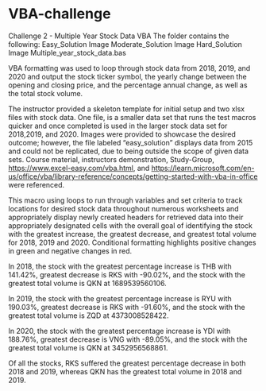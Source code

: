 # VBA-challenge
Challenge 2 - Multiple Year Stock Data VBA
The folder contains the following:
Easy_Solution Image
Moderate_Solution Image
Hard_Solution Image
Multiple_year_stock_data.bas

VBA formatting was used to loop through stock data from 2018, 2019, and 2020 and output the stock ticker symbol, the yearly change between the opening and closing price, and the percentage annual change, as well as the total stock volume.

The instructor provided a skeleton template for initial setup and two xlsx files with stock data. One file, is a smaller data set that runs the test macros quicker and once completed is used in the larger stock data set for 2018,2019, and 2020.  Images were provided to showcase the desired outcome; however, the file labeled “easy_solution” displays data from 2015 and could not be replicated, due to being outside the scope of given data sets.  Course material, instructors demonstration, Study-Group, https://www.excel-easy.com/vba.html, and  https://learn.microsoft.com/en-us/office/vba/library-reference/concepts/getting-started-with-vba-in-office were referenced. 

This macro using loops to run through variables and set criteria to track locations for desired stock data throughout numerous worksheets and appropriately display newly created headers for retrieved data into their appropriately designated cells with the overall goal of identifying the stock with the greatest increase, the greatest decrease, and greatest total volume for 2018, 2019 and 2020.  Conditional formatting highlights positive changes in green and negative changes in red.

In 2018, the stock with the greatest percentage increase is THB with 141.42%, greatest decrease is RKS with -90.02%, and the stock with the greatest total volume is QKN at 1689539560106.

In 2019, the stock with the greatest percentage increase is RYU with 190.03%, greatest decrease is RKS with -91.60%, and the stock with the greatest total volume is ZQD at 4373008528422.

In 2020, the stock with the greatest percentage increase is YDI with 188.76%, greatest decrease is VNG with -89.05%, and the stock with the greatest total volume is QKN at 3452956568861.

Of all the stocks, RKS suffered the greatest percentage decrease in both 2018 and 2019, whereas QKN has the greatest total volume in 2018 and 2019.
